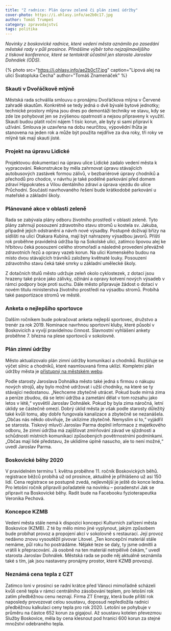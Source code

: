 ```yaml
---
title: "Z radnice: Plán úprav zeleně či plán zimní údržby"
cover-photo: https://i.ohlasy.info/ae2b0c17.jpg
author: Tomáš Trumpeš
category: zpravodajství
tags: politika
---
```


*Novinky z boskovické radnice, které vedení města oznámilo po zasedání městské rady v půli prosince. Přinášíme výběr toho nejzajímavějšího z tiskové konference, které se tentokrát účastnil jen starosta Jaroslav Dohnálek (ODS).*

{% photo src="https://i.ohlasy.info/ae2b0c17.jpg" caption="Lipová alej na ulici Svatopluka Čecha" author="Tomáš Znamenáček" %}

### Skauti v Dvořáčkově mlýně

Městská rada schválila smlouvu o pronájmu Dvořáčkova mlýna v Červené zahradě skautům. Konkrétně se tedy jedná o dvě bývalé bytové jednotky; technické prostory mlýna jsou dnes po demontáži techniky ve stavu, kdy se zde lze pohybovat jen se zvýšenou opatrností a nejsou připraveny k využití. Skauti budou platit roční nájem 1 tisíc korun, ale byty si sami připraví k užívání. Smlouva je uzavřena na dobu neurčitou, výpovědní lhůta je stanovena na jeden rok a může být použita nejdříve za dva roky, tři roky ve mlýně tak mají skauti jisté.

### Projekt na úpravu Lidické

Projektovou dokumentaci na úpravu ulice Lidické zadalo vedení města k vypracování. Rekonstrukce by měla zahrnovat úpravu stávajících autobusových zastávek formou zálivů, v bezbariérové úpravy chodníků a přechodů pro chodce, v návrhu je také podélné parkování před domem zdraví Hippokrates a Vilou dentálního zdraví a úprava vjezdu do ulice Průchodní. Součástí navrhovaného řešení bude krátkodobé parkování u mateřské a základní školy.

### Plánované akce v oblasti zeleně

Rada se zabývala plány odboru životního prostředí v oblasti zeleně. Tyto plány zahrnují posouzení zdravotního stavu stromů u kostela sv. Jakuba, případně jejich odstranění a návrh nové výsadby. Postupně dožívají břízy na sídlišti na ulici Otakara Kubína, mají být nahrazeny výsadbou javorů. Příští rok proběhne pravidelná údržba lip na Sokolské ulici, zatímco lipovou alej ke hřbitovu čeká posouzení celého stromořadí a následně provedení převážně zdravotních řezů a opravy vazeb korun. Na ulici Komenského budou na místo dvou stávajících trávníků založeny květnaté louky. Posouzení zdravotního stavu čeká také smrky u základní umělecké školy.

Z dotačních titulů město udržuje zeleň okolo cyklostezek, z dotací jsou hrazeny také práce jako zálivky, ožínání a opravy kotvení nových výsadeb v rámci podpory boje proti suchu. Dále město připravuje žádost o dotaci v novém titulu ministerstva životního prostředí na výsadbu stromů. Probíhá také pasportizace stromů ve městě.

### Anketa o nejlepšího sportovce

Dalším ročníkem bude pokračovat anketa nejlepší sportovec, družstvo a trenér za rok 2019. Nominace navrhnou sportovní kluby, které působí v Boskovicích a vyvíjí pravidelnou činnost. Slavnostní vyhlášení ankety proběhne 7. března na plese sportovců v sokolovně.

### Plán zimní údržby

Město aktualizovalo plán zimní údržby komunikací a chodníků. Rozšiřuje se výčet silnic a chodníků, které nasmlouvaná firma uklízí. Kompletní plán údržby města je [přístupný na městském webu](https://www.boskovice.cz/vismo/dokumenty2.asp?id=24978&n=plan-zimni-udrzby&p1=30911).

Podle starosty Jaroslava Dohnálka město také jedná s firmou o nákupu nových strojů, aby bylo možné udržovat i užší chodníky, na které se ty stávající nedostanou. „Nechceme zbytečně utrácet. Pokud bude mírná zima a peníze zbudou, dá se letní údržba a zametání dělat v tom rozsahu jako letos v létě,“ vysvětlil Jaroslav Dohnálek. Pokud by byla zima náročná, letní úklidy se částečně omezí. Dobrý úklid města je však podle starosty důležitý také kvůli tomu, aby dobře fungovala kanalizace a zbytečně se nezanášela. „Občas nás někdo obviňuje, že uklízíme zbytečně. Nemyslím si to,“ vyjádřil se starosta. Tiskový mluvčí Jaroslav Parma doplnil informace z majetkového odboru, že zimní údržba má zajišťovat zmírňování závad ve sjízdnosti a schůdnosti místních komunikací způsobených povětrnostními podmínkami. „Občas mají lidé představu, že uklidíme úplně nasucho, ale to není možné,“ uvedl Jaroslav Parma.

### Boskovické běhy 2020

V pravidelném termínu 1. května proběhne 11. ročník Boskovických běhů. registrace běžců probíhá už od prosince, aktuálně je přihlášeno už asi 150 lidí. Cena registrace se postupně zvedá, nejlevnější je ještě do konce ledna. Pro letošní ročník připravili pořadatelé na novinku – poradenství Jak se připravit na Boskovické běhy. Radit bude na Facebooku fyzioterapeutka Veronika Pechová.

### Koncepce KZMB

Vedení města stále nemá k dispozici koncepci Kulturních zařízení města Boskovice (KZMB). Z té by mělo mimo jiné vyplynout, jakým způsobem bude probíhat provoz a propojení akcí v sokolovně s restaurací. Její provoz nedávno znovu vysoutěžil pivovar Litovel. „Ten koncepční materiál stále nemáme, půl roku ho postrádáme. Nějaké teze se daly, ty jsme odmítli a vrátili k přepracování. Já osobně na ten materiál netrpělivě čekám,“ uvedl starosta Jaroslav Dohnálek. Městská rada se podle něj aktuálně seznámila také s tím, jak jsou nastaveny pronájmy prostor, které KZMB provozují.

### Neznámá cena tepla z CZT

Zatímco loni v prosinci se radní krátce před Vánoci mimořádně scházeli kvůli ceně tepla v rámci centrálního zásobování teplem, pro letošní rok zatím předběžnou cenu neznají. Firma ZT Energy, která bude příští rok naposledy provozovat celou soustavu, doposud nepředložila radnici předběžnou kalkulaci ceny tepla pro rok 2020. Letošní se pohybuje v průměru na částce 652 korun za gigajoul. Až soustavu kotelen převezmou Služby Boskovice, měla by cena klesnout pod hranici 600 korun za stejné množství odebraného tepla.
